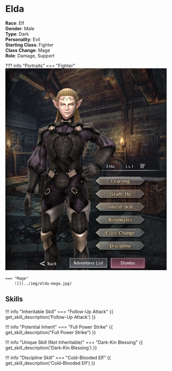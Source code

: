 # Elda

**Race**: Elf  
**Gender**: Male  
**Type**: Dark  
**Personality**: Evil  
**Starting Class**: Fighter  
**Class Change**: Mage  
**Role**: Damage, Support

??? info "Portraits"
    === "Fighter"
        ![](../img/elda-fighter.jpg)

    === "Mage"
        ![](../img/elda-mage.jpg)

## Skills

!!! info "Inheritable Skill"
    === "Follow-Up Attack"
        {{ get_skill_description('Follow-Up Attack') }}

!!! info "Potential Inherit"
    === "Full Power Strike"
        {{ get_skill_description("Full Power Strike") }}

!!! info "Unique Skill (Not Inheritable)"
    === "Dark-Kin Blessing"
        {{ get_skill_description('Dark-Kin Blessing') }}
        
!!! info "Discipline Skill"
    === "Cold-Blooded Elf"
        {{ get_skill_description('Cold-Blooded Elf') }}
